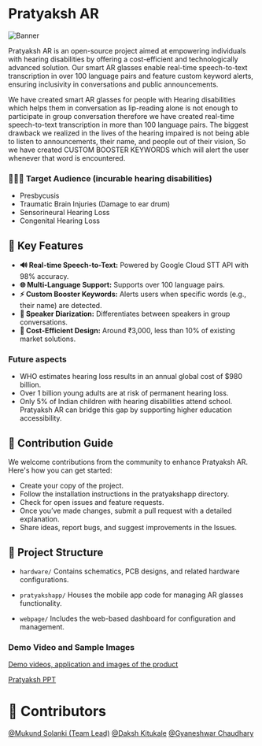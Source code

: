 # Pratyaksh AR

![Banner](https://github.com/mukundsolanki/HackCBS-Pratyaksh-AR/assets/114515612/a1491e25-3c20-4d37-b311-fbdd9ce73724)

Pratyaksh AR is an open-source project aimed at empowering individuals with hearing disabilities by offering a cost-efficient and technologically advanced solution. Our smart AR glasses enable real-time speech-to-text transcription in over 100 language pairs and feature custom keyword alerts, ensuring inclusivity in conversations and public announcements.

We have created smart AR glasses for people with Hearing disabilities which helps them in conversation as lip-reading alone is not enough to participate in group conversation therefore we have created real-time speech-to-text transcription in more than 100 language pairs. The biggest drawback we realized in the lives of the hearing impaired is not being able to listen to announcements, their name, and people out of their vision, So we have created CUSTOM BOOSTER KEYWORDS which will alert the user whenever that word is encountered.

### 🧑‍🤝‍🧑 Target Audience (incurable hearing disabilities)
- Presbycusis
- Traumatic Brain Injuries (Damage to ear drum)
- Sensorineural Hearing Loss
- Congenital Hearing Loss

## 🌟 Key Features  

- **🔊 Real-time Speech-to-Text:** Powered by Google Cloud STT API with 98% accuracy.  
- **🌐 Multi-Language Support:** Supports over 100 language pairs.  
- **⚡ Custom Booster Keywords:** Alerts users when specific words (e.g., their name) are detected.  
- **👥 Speaker Diarization:** Differentiates between speakers in group conversations.  
- **💸 Cost-Efficient Design:** Around ₹3,000, less than 10% of existing market solutions.  


### Future aspects
- WHO estimates hearing loss results in an annual global cost of $980 billion.
- Over 1 billion young adults are at risk of permanent hearing loss.
- Only 5% of Indian children with hearing disabilities attend school. Pratyaksh AR can bridge this gap by supporting higher education accessibility.

## 🎯 Contribution Guide

We welcome contributions from the community to enhance Pratyaksh AR. Here's how you can get started:

- Create your copy of the project.
- Follow the installation instructions in the pratyakshapp directory.
- Check for open issues and feature requests.
- Once you’ve made changes, submit a pull request with a detailed explanation.
- Share ideas, report bugs, and suggest improvements in the Issues.

## 📁 Project Structure

- `hardware/`
  Contains schematics, PCB designs, and related hardware configurations.

- `pratyakshapp/`
  Houses the mobile app code for managing AR glasses functionality.

- `webpage/`
  Includes the web-based dashboard for configuration and management.

### Demo Video and Sample Images

[Demo videos, application and images of the product](https://drive.google.com/drive/folders/1EDrFVWcLNQr0qLjN7hPhHLcphSdqMFdY?usp=drive_link)

[Pratyaksh PPT](https://www.canva.com/design/DAFzNq912yc/LQ_OfxHv10MYXo2DzQd67w/edit?utm_content=DAFzNq912yc&utm_campaign=designshare&utm_medium=link2&utm_source=sharebutton)

# 🗿 Contributors

[@Mukund Solanki (Team Lead)](https://github.com/mukundsolanki)
[@Daksh Kitukale](https://github.com/K-Daksh)
[@Gyaneshwar Chaudhary](https://github.com/gyaneshwarchoudhary)
